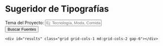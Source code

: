 <!DOCTYPE html>
<html lang="es">
<head>
<meta charset="UTF-8">
<title>Sugeridor de Tipografías</title>
<link href="https://cdnjs.cloudflare.com/ajax/libs/tailwindcss/2.2.19/tailwind.min.css" rel="stylesheet">
<style>
.font-card {
transition: all 0.3s ease;
}
.font-card:hover {
transform: translateY(-5px);
}
.highlight {
background-color: #fff3cd;
padding: 2px;
border-radius: 4px;
}
</style>
</head>
<body class="bg-gray-100 min-h-screen p-8">
<div class="max-w-4xl mx-auto">
<h1 class="text-4xl font-bold text-center mb-8 text-gray-800">Sugeridor de Tipografías</h1>
<div class="bg-white rounded-lg shadow-lg p-6 mb-8">
        <form id="searchForm" class="space-y-4">
            <div>
                <label class="block text-gray-700 text-sm font-bold mb-2" for="projectTheme">
                    Tema del Proyecto:
                </label>
                <input
                    type="text"
                    id="projectTheme"
                    class="w-full px-3 py-2 border border-gray-300 rounded-md focus:outline-none focus:ring-2 focus:ring-blue-500"
                    placeholder="Ej: Tecnología, Moda, Comida..."
                    required
                >
            </div>
            <button
                type="submit"
                class="w-full bg-blue-500 text-white font-bold py-2 px-4 rounded-md hover:bg-blue-600 transition duration-300"
            >
                Buscar Fuentes
            </button>
        </form>
    </div>

    <div id="results" class="grid grid-cols-1 md:grid-cols-2 gap-6"></div>
</div>

<script>
    // ⚠️ CAMBIA ESTA LÍNEA CON TU CLAVE API DE GOOGLE FONTS ⚠️
    const API_KEY = 'AIzaSyB_2OWeSDHVAoVwAD5syNX1Jc_5hAEMeAo'; // REEMPLAZA ESTA CLAVE CON LA TUYA

    // Categorías de fuentes según temas comunes
    const themeCategories = {
        tecnologia: ['display', 'sans-serif'],
        moda: ['serif', 'handwriting'],
        comida: ['handwriting', 'display'],
        deporte: ['sans-serif', 'display'],
        naturaleza: ['handwriting', 'serif'],
        arte: ['handwriting', 'display'],
        negocios: ['sans-serif', 'serif'],
        educacion: ['sans-serif', 'serif'],
        default: ['sans-serif', 'serif', 'display', 'handwriting']
    };

    document.getElementById('searchForm').addEventListener('submit', async (e) => {
        e.preventDefault();
        const theme = document.getElementById('projectTheme').value.toLowerCase();
        await getFontSuggestions(theme);
    });

    async function getFontSuggestions(theme) {
        const results = document.getElementById('results');
        results.innerHTML = '<div class="col-span-2 text-center">Buscando fuentes...</div>';

        let categories = themeCategories.default;
        for (const [key, value] of Object.entries(themeCategories)) {
            if (theme.includes(key)) {
                categories = value;
                break;
            }
        }

        try {
            const category = categories[Math.floor(Math.random() * categories.length)];
            const response = await fetch(`https://www.googleapis.com/webfonts/v1/webfonts?key=${API_KEY}&sort=popularity`);
            const data = await response.json();

            const filteredFonts = data.items
                .filter(font => font.category === category)
                .sort(() => 0.5 - Math.random())
                .slice(0, 6);

            results.innerHTML = '';
            filteredFonts.forEach(font => {
                const card = document.createElement('div');
                card.className = 'font-card bg-white p-6 rounded-lg shadow-lg';
                card.innerHTML = `
                    <h3 class="text-xl font-bold mb-2">${font.family}</h3>
                    <p class="text-gray-600 mb-4">Categoría: ${font.category}</p>
                    <p class="text-gray-800 text-lg">
                        <link href="<https://fonts.googleapis.com/css2?family=$>{font.family.replace(' ', '+')}&display=swap" rel="stylesheet">
                        <span style="font-family: '${font.family}'">
                            Ejemplo de texto con esta tipografía
                        </span>
                    </p>
                    <div class="mt-4">
                        <a href="<https://fonts.google.com/specimen/$>{font.family.replace(' ', '+')}"
                           target="_blank"
                           class="text-blue-500 hover:text-blue-700">
                            Ver en Google Fonts
                        </a>
                    </div>
                `;
                results.appendChild(card);
            });
        } catch (error) {
            results.innerHTML = `
                <div class="col-span-2 text-center text-red-500">
                    Error al cargar las fuentes. Por favor, intenta de nuevo.
                </div>
            `;
        }
    }
</script>
</body>
</html>
